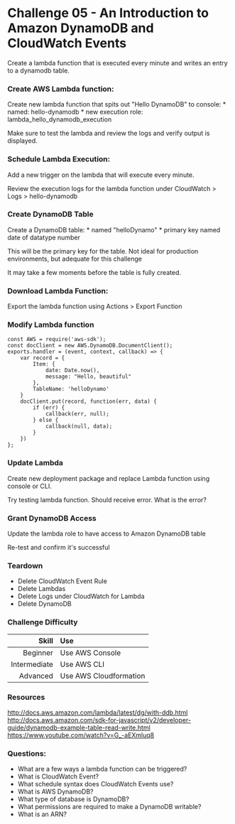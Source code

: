 Challenge 05 - An Introduction to Amazon DynamoDB and CloudWatch Events
==================

Create a lambda function that is executed every minute and writes an entry to a dynamodb table.

### Create AWS Lambda function:
Create new lambda function that spits out "Hello DynamoDB" to console:
	* named: hello-dynamodb 
	* new execution role: lambda_hello_dynamodb_execution

Make sure to test the lambda and review the logs and verify output is displayed.

### Schedule Lambda Execution:
Add a new trigger on the lambda that will execute every minute. 

Review the execution logs for the lambda function under CloudWatch > Logs > hello-dynamodb

### Create DynamoDB Table
Create a DynamoDB table:
	* named "helloDynamo"
	* primary key named date of datatype number

This will be the primary key for the table.  Not ideal for production environments, but adequate for this challenge

It may take a few moments before the table is fully created.

### Download Lambda Function:
Export the lambda function using Actions > Export Function 

### Modify Lambda function
```
const AWS = require('aws-sdk');
const docClient = new AWS.DynamoDB.DocumentClient();
exports.handler = (event, context, callback) => {
	var record = {
		Item: {
			date: Date.now(),
			message: "Hello, beautiful"
		},
		TableName: 'helloDynamo'
	}
	docClient.put(record, function(err, data) {
		if (err) {
			callback(err, null);
		} else {
			callback(null, data);
		}
	})
};
```

### Update Lambda
Create new deployment package and replace Lambda function using console or CLI.

Try testing lambda function.  Should receive error.  What is the error?

### Grant DynamoDB Access
Update the lambda role to have access to Amazon DynamoDB table

Re-test and confirm it's successful


### Teardown
* Delete CloudWatch Event Rule
* Delete Lambdas
* Delete Logs under CloudWatch for Lambda
* Delete DynamoDB

### Challenge Difficulty 
Skill | Use
---:|:---
Beginner | Use AWS Console
Intermediate | Use AWS CLI
Advanced | Use AWS Cloudformation

### Resources
http://docs.aws.amazon.com/lambda/latest/dg/with-ddb.html
http://docs.aws.amazon.com/sdk-for-javascript/v2/developer-guide/dynamodb-example-table-read-write.html
https://www.youtube.com/watch?v=G_-aEXmluq8

### Questions:

* What are a few ways a lambda function can be triggered?
* What is CloudWatch Event?
* What schedule syntax does CloudWatch Events use?
* What is AWS DynamoDB?
* What type of database is DynamoDB?
* What permissions are required to make a DynamoDB writable?
* What is an ARN?







